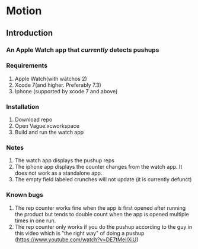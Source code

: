 # Motion
## Introduction
### An Apple Watch app that *currently* detects pushups

### Requirements
1. Apple Watch(with watchos 2)
2. Xcode 7(and higher. Preferably 7.3)
3. Iphone (supported by xcode 7 and above)

### Installation
1. Download repo
2. Open Vague.xcworkspace
3. Build and run the watch app

### Notes
1. The watch app displays the pushup reps
2. The iphone app displays the counter changes from the watch app. It does not work as a standalone app.
2. The empty field labeled crunches will not update (it is currently defunct)

### Known bugs
1. The rep counter works fine when the app is first opened after running the product but tends to double count when the app is opened multiple times in one run.
2. The rep counter only works if you do the pushup according to the guy in this video which is "the right way" of doing a pushup (https://www.youtube.com/watch?v=DE7tMeIlXiU)
